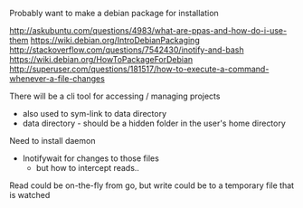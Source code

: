 
Probably want to make a debian package for installation

http://askubuntu.com/questions/4983/what-are-ppas-and-how-do-i-use-them
https://wiki.debian.org/IntroDebianPackaging
http://stackoverflow.com/questions/7542430/inotify-and-bash
https://wiki.debian.org/HowToPackageForDebian
http://superuser.com/questions/181517/how-to-execute-a-command-whenever-a-file-changes

There will be a cli tool for accessing / managing projects

- also used to sym-link to data directory
- data directory - should be a hidden folder in the user's home directory

Need to install daemon

- Inotifywait for changes to those files
  - but how to intercept reads..

Read could be on-the-fly from go, but write could be to a temporary file that is watched
